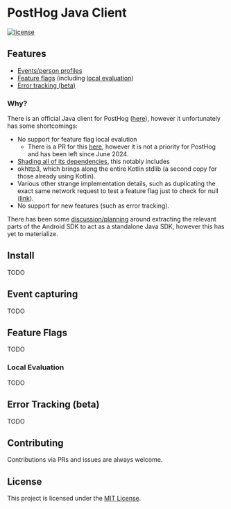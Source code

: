 # PostHog Java Client

[![license](https://img.shields.io/github/license/hollow-cube/posthog-java.svg)](LICENSE)

## Features

* [Events/person profiles](#event-capturing)
* [Feature flags](#feature-flags) (including [local evaluation](#local-evaluation))
* [Error tracking (beta)](#error-tracking-beta)

### Why?

There is an official Java client for PostHog ([here](https://github.com/PostHog/posthog-java)), however it unfortunately
has some shortcomings:

* No support for feature flag local evalution
    * There is a PR for this [here](https://github.com/PostHog/posthog-java/pull/54#issuecomment-2176424517),
      however it is not a priority for PostHog and has been left since June 2024.
* [Shading all of its dependencies](https://github.com/PostHog/posthog-java/issues/51), this notably includes
* okhttp3, which brings along the entire Kotlin stdlib (a second copy for those already using Kotlin).
* Various other strange implementation details, such as duplicating the exact same network request to test a feature
  flag
  just to check for
  null ([link](https://github.com/PostHog/posthog-java/blob/95928d9163ec52b24815b69ffabd710e9b7b1331/posthog/src/main/java/com/posthog/java/PostHog.java#L221)).
* No support for new features (such as error tracking).

There has been some [discussion/planning](https://github.com/PostHog/posthog-android/pull/129#issuecomment-2145379090)
around extracting the relevant parts of the Android SDK to act as a standalone Java SDK, however this has yet to
materialize.

## Install

TODO

## Event capturing

TODO

## Feature Flags

TODO

### Local Evaluation

TODO

## Error Tracking (beta)

TODO

## Contributing

Contributions via PRs and issues are always welcome.

## License

This project is licensed under the [MIT License](LICENSE).
